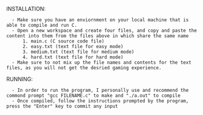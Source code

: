 INSTALLATION: 

      - Make sure you have an enviornment on your local machine that is able to compile and run C.
      - Open a new workspace and create four files, and copy and paste the content into them from the files above in which share the same name
          1. main.c (C source code file)
          2. easy.txt (text file for easy mode)
          3. medium.txt (text file for medium mode)
          4. hard.txt (text file for hard mode) 
      - Make sure to not mix up the file names and contents for the text files, as you will not get the desried gaming experience.

RUNNING:

      - In order to run the program, I personally use and recommend the commond prompt "gcc FILENAME.c" to make and "./a.out" to compile
      - Once compiled, follow the instructions prompted by the program, press the "Enter" key to commit any input
      
